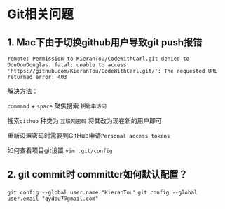 # Git相关问题

## 1. Mac下由于切换github用户导致git push报错

`remote: Permission to KieranTou/CodeWithCarl.git denied to DouDouDouglas.
fatal: unable to access 'https://github.com/KieranTou/CodeWithCarl.git/': The requested URL returned error: 403`

解决方法：

`command` + `space` 聚焦搜索 `钥匙串访问`

搜索`github` 种类为 `互联网密码` 将其改为现在新的用户即可

重新设置密码时需要到GitHub申请`Personal access tokens`

如何查看项目git设置 `vim .git/config`

## 2. git commit时 committer如何默认配置？

`git config --global user.name "KieranTou"`
`git config --global user.email "qydou7@gmail.com"`
